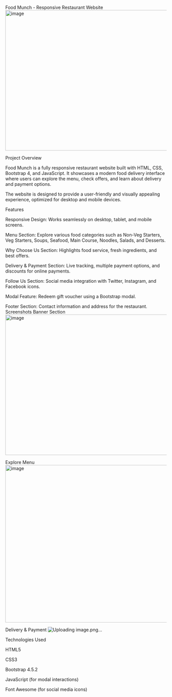 Food Munch - Responsive Restaurant Website 
<img width="558" height="438" alt="image" src="https://github.com/user-attachments/assets/22ce570d-9d3a-4989-88a0-29eef50854a7" />


Project Overview

Food Munch is a fully responsive restaurant website built with HTML, CSS, Bootstrap 4, and JavaScript. It showcases a modern food delivery interface where users can explore the menu, check offers, and learn about delivery and payment options.

The website is designed to provide a user-friendly and visually appealing experience, optimized for desktop and mobile devices.

Features

Responsive Design: Works seamlessly on desktop, tablet, and mobile screens.

Menu Section: Explore various food categories such as Non-Veg Starters, Veg Starters, Soups, Seafood, Main Course, Noodles, Salads, and Desserts.

Why Choose Us Section: Highlights food service, fresh ingredients, and best offers.

Delivery & Payment Section: Live tracking, multiple payment options, and discounts for online payments.

Follow Us Section: Social media integration with Twitter, Instagram, and Facebook icons.

Modal Feature: Redeem gift voucher using a Bootstrap modal.

Footer Section: Contact information and address for the restaurant. 
Screenshots
Banner Section
<img width="555" height="438" alt="image" src="https://github.com/user-attachments/assets/b151afd1-1be7-43dd-8a53-501f7c583258" />


Explore Menu
<img width="574" height="491" alt="image" src="https://github.com/user-attachments/assets/337e3d65-ea35-4db1-86e2-4b9eded485db" />


Delivery & Payment
![Uploading image.png…]()


Technologies Used

HTML5

CSS3

Bootstrap 4.5.2

JavaScript (for modal interactions)

Font Awesome (for social media icons)
